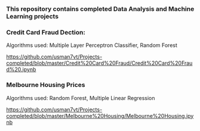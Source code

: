 ### This repository contains completed Data Analysis and Machine Learning projects
### Credit Card Fraud Dection:
Algorithms used: Multiple Layer Perceptron Classifier, Random Forest

https://github.com/usman7vt/Projects-completed/blob/master/Credit%20Card%20Fraud/Credit%20Card%20Fraud%20.ipynb

### Melbourne Housing Prices
Algorithms used: Random Forest, Multiple Linear Regression

https://github.com/usman7vt/Projects-completed/blob/master/Melbourne%20Housing/Melbourne%20Housing.ipynb
